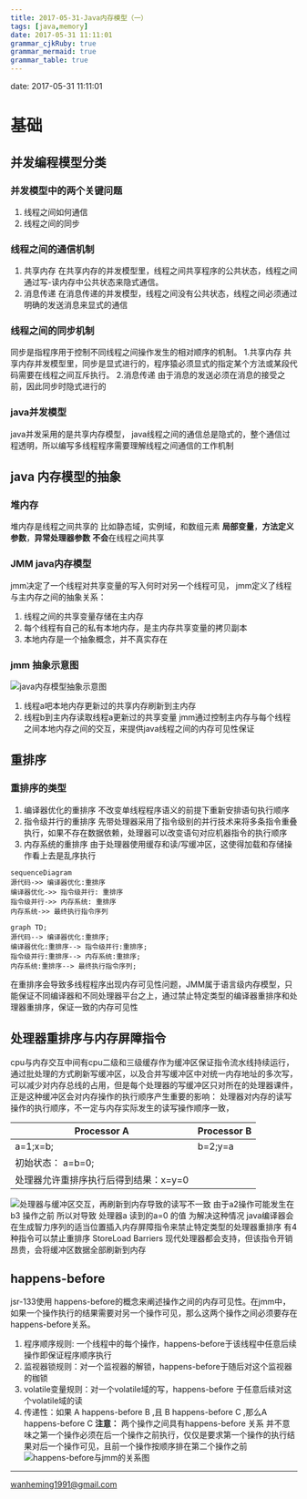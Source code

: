 ```yaml
---
title: 2017-05-31-Java内存模型（一）
tags: [java,memory]
date: 2017-05-31 11:11:01
grammar_cjkRuby: true
grammar_mermaid: true
grammar_table: true
---
```

date: 2017-05-31 11:11:01
# 基础
## 并发编程模型分类
### 并发模型中的两个关键问题
1. 线程之间如何通信
2. 线程之间的同步
### 线程之间的通信机制
1. 共享内存
在共享内存的并发模型里，线程之间共享程序的公共状态，线程之间通过写-读内存中公共状态来隐式通信。
2. 消息传递
在消息传递的并发模型，线程之间没有公共状态，线程之间必须通过明确的发送消息来显式的通信
### 线程之间的同步机制
同步是指程序用于控制不同线程之间操作发生的相对顺序的机制。
1.共享内存
共享内存并发模型里，同步是显式进行的，程序猿必须显式的指定某个方法或某段代码需要在线程之间互斥执行。
2.消息传递
由于消息的发送必须在消息的接受之前，因此同步时隐式进行的
### java并发模型
java并发采用的是共享内存模型， java线程之间的通信总是隐式的，整个通信过程透明，所以编写多线程程序需要理解线程之间通信的工作机制

## java 内存模型的抽象
### 堆内存
堆内存是线程之间共享的 比如静态域，实例域，和数组元素 
**局部变量**，**方法定义参数**，**异常处理器参数** **不会**在线程之间共享

### JMM java内存模型
jmm决定了一个线程对共享变量的写入何时对另一个线程可见，
jmm定义了线程与主内存之间的抽象关系：
1. 线程之间的共享变量存储在主内存
2. 每个线程有自己的私有本地内存，是主内存共享变量的拷贝副本
3. 本地内存是一个抽象概念，并不真实存在
### jmm 抽象示意图
![java内存模型抽象示意图][1]
1. 线程a吧本地内存更新过的共享内存刷新到主内存
2. 线程b到主内存读取线程a更新过的共享变量
jmm通过控制主内存与每个线程之间本地内存之间的交互，来提供java线程之间的内存可见性保证
## 重排序
### 重排序的类型
1. 编译器优化的重排序
不改变单线程程序语义的前提下重新安排语句执行顺序
2. 指令级并行的重排序
先带处理器采用了指令级别的并行技术来将多条指令重叠执行，如果不存在数据依赖，处理器可以改变语句对应机器指令的执行顺序
3. 内存系统的重排序
由于处理器使用缓存和读/写缓冲区，这使得加载和存储操作看上去是乱序执行
```mermaid!
sequenceDiagram
源代码->> 编译器优化:重排序
编译器优化->> 指令级并行: 重排序
指令级并行->> 内存系统: 重排序
内存系统->> 最终执行指令序列
```
```mermaid!
graph TD;
源代码--> 编译器优化:重排序;
编译器优化:重排序--> 指令级并行:重排序;
指令级并行:重排序--> 内存系统:重排序;
内存系统:重排序--> 最终执行指令序列;
```
在重排序会导致多线程程序出现内存可见性问题，JMM属于语言级内存模型，只能保证不同编译器和不同处理器平台之上，通过禁止特定类型的编译器重排序和处理器重排序，保证一致的内存可见性
## 处理器重排序与内存屏障指令
cpu与内存交互中间有cpu二级和三级缓存作为缓冲区保证指令流水线持续运行，通过批处理的方式刷新写缓冲区，以及合并写缓冲区中对统一内存地址的多次写，可以减少对内存总线的占用，但是每个处理器的写缓冲区只对所在的处理器课件，正是这种缓冲区会对内存操作的执行顺序产生重要的影响： 处理器对内存的读写操作的执行顺序，不一定与内存实际发生的读写操作顺序一致，

| Processor A   | Processor B     | 
| --- 					| ---					 | 
|  a=1;x=b;   |   b=2;y=a  | 
|  初始状态： a=b=0;    |    
|    处理器允许重排序执行后得到结果：x=y=0    |  
![处理器与缓冲区交互，再刷新到内存导致的读写不一致][2]
由于a2操作可能发生在b3 操作之前 所以对导致 处理器a 读到的a=0 的值
为解决这种情况 java编译器会在生成智力序列的适当位置插入内存屏障指令来禁止特定类型的处理器重排序
有4种指令可以禁止重排序
StoreLoad Barriers  现代处理器都会支持，但该指令开销昂贵，会将缓冲区数据全部刷新到内存
## happens-before
jsr-133使用 happens-before的概念来阐述操作之间的内存可见性。在jmm中，如果一个操作执行的结果需要对另一个操作可见，那么这两个操作之间必须要存在happens-before关系。
1. 程序顺序规则: 一个线程中的每个操作，happens-before于该线程中任意后续操作即保证程序顺序执行
2. 监视器锁规则：对一个监视器的解锁，happens-before于随后对这个监视器的枷锁
3. volatile变量规则：对一个volatile域的写，happens-before 于任意后续对这个volatile域的读
4. 传递性：如果 A happens-before B ,且 B happens-before C ,那么A happens-before C
**注意：** 两个操作之间具有happens-before 关系 并不意味之第一个操作必须在后一个操作之前执行，仅仅是要求第一个操作的执行结果对后一个操作可见，且前一个操作按顺序排在第二个操作之前
![happens-before与jmm的关系图][3]









----

wanheming1991@gmail.com


  [1]: http://oq6m1y13p.bkt.clouddn.com/1496244465612.jpg
  [2]: http://oq6m1y13p.bkt.clouddn.com/1496247283806.jpg
  [3]: http://oq6m1y13p.bkt.clouddn.com/1496248314952.jpg